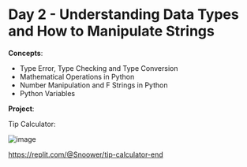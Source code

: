# Day 2 - Understanding Data Types and How to Manipulate Strings

**Concepts**:
- Type Error, Type Checking and Type Conversion
- Mathematical Operations in Python
- Number Manipulation and F Strings in Python
- Python Variables

**Project**:

Tip Calculator:

![image](https://user-images.githubusercontent.com/56703794/205803357-c6049879-b05d-41ec-af94-bbff8a353caf.png)

https://replit.com/@Snoower/tip-calculator-end
